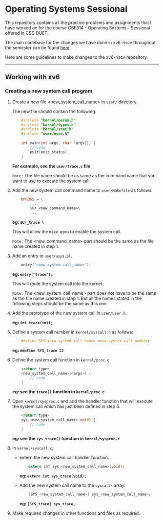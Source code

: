 # Operating Systems Sessional

This repository contains all the practice problems and assignments that I have worked on for the course CSE314 - Operating Systems - Sessional offered in CSE-BUET. 

The main codebase for the changes we have done in xv6-riscv throughout the semester can be found [here](https://github.com/fardinanam/xv6-riscv).

Here are some guidelines to make changes to the xv6-riscv repository.

---

## Working with xv6

### Creating a new system call program

1. Create a new file <new_system_call_name> in `user/` directory.
    
    The new file should contain the following:
    ```c
        #include "kernel/param.h"
        #include "kernel/types.h"
        #include "kernel/stat.h"
        #include "user/user.h"
        
        int main(int argc, char *argv[]) {
            // code
            exit(exit_status);
        }
    ```
    **For example, see the `user/trace.c` file**

    `Note:` The file name should be as same as the command name that you want to use to execute the system call.

4. Add the new system call command name to `user/Makefile` as follows:
    ```makefile
        UPROGS = \
            ...
            $U/_<new_command_name>\
            ...
    ``` 
    **eg: `$U/_trace \`**
    
    This will allow the `make qemu` to enable the system call.

    `Note:` The <new_command_name> part should be the same as the file name created in step 1.

3. Add an entry to `user/usys.pl`.

    ```c
        entry("<new_system_call_name>");
    ```

    **eg: `entry("trace");`**
    
    This will route the system call into the kernel.

    `Note:` The <new_system_call_name> part does not have to be the same as the file name created in step 1. But all the names stated in the following steps should be the same as this one.

4. Add the prototype of the new system call in `user/user.h`.

    **eg: `int trace(int);`**

5. Define a system call number in `kernel/syscall.h` as follows:
    ```c
        #define SYS_<new_system_call_name> <new_system_call_number>
    ```
    **eg: `#define SYS_trace 22`**

6. Define the system call function in `kernel/proc.c`
    ```c
        <return type>
        <new_system_call_name>(<args>) {
            // code
        }
    ```
    **eg: see the `trace()` function in `kernel/proc.c`** 

7. Open `kernel/sysproc.c` and add the handler function that will execute the system call which has just been defined in step 6.
    ```c
        <return type>
        sys_<new_system_call_name>(void) {
            // code
        }
    ```
    **eg: see the `sys_trace()` function in `kernel/sysproc.c`**
8. In `kernel/syscall.c`,
    - extern the new system call handler function.

        ```c
            extern int sys_<new_system_call_name>(void);
        ```

        **eg: `extern int sys_trace(void);`**

    - Add the new system call name to the `syscalls` array.
    
        ```c
            [SYS_<new_system_call_name>] sys_<new_system_call_name>,
        ```

        **eg: `[SYS_trace] sys_trace,`**

9. Make required changes in other functions and files as required.